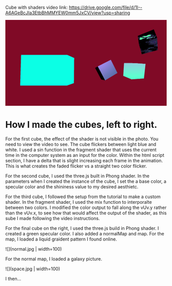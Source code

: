 Cube with shaders video link: https://drive.google.com/file/d/1I--A6AGeBcJIa3EtbBhMMYEW0mm5JxCV/view?usp=sharing

![alt text](shaders.png "shaders")

# How I made the cubes, left to right.

For the first cube, the effect of the shader is not visible in the photo. You need to view the video to see. The cube flickers between light blue and white. I used a sin function in the fragment shader that uses the current time in the computer system as an input for the color. Within the html script section, I have a delta that is slight increasing each frame in the animation. This is what creates the faded flicker vs a straight two color flicker.

For the second cube, I used the three.js built in Phong shader. In the parameters when I created the instance of the cube, I set the a base color, a specular color and the shininess value to my desired aesthietc.

For the third cube, I followed the setup from the tutorial to make a custom shader. In the fragment shader, I used the mix function to interporalte between two colors. I modified the color output to fall along the vUv.y rather than the vUv.x, to see how that would affect the output of the shader, as this sube I made following the video instructions.

For the final cube on the right, I used the three.js build in Phong shader. I created a green specular color. I also added a normalMap and map. For the map, I loaded a liquid graident pattern I found online.

![](normal.jpg | width=100)

For the normal map, I loaded a galaxy picture.

![](space.jpg | width=100)

I then...